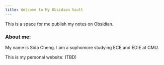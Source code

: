 ```yaml
---
title: Welcome to My Obsidian Vault
---
```

This is a space for me publish my notes on Obsidian. 

### About me: 
My name is Sida Cheng. I am a sophomore studying ECE and EDIE at CMU.

This is my personal website: (TBD)
